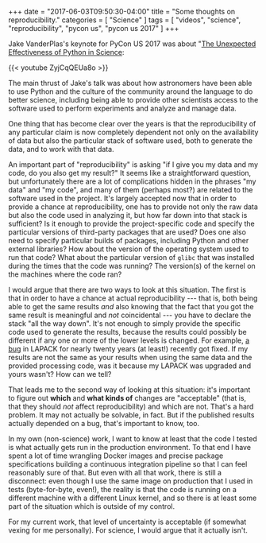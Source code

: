 +++
date = "2017-06-03T09:50:30-04:00"
title = "Some thoughts on reproducibility."
categories = [ "Science" ]
tags = [ "videos", "science", "reproducibility", "pycon us", "pycon us 2017" ]
+++

Jake VanderPlas's keynote for PyCon US 2017 was about "[The Unexpected
Effectiveness of Python in
Science](https://www.youtube.com/watch?v=ZyjCqQEUa8o):

{{< youtube ZyjCqQEUa8o >}}

The main thrust of Jake's talk was about how astronomers have been able to use
Python and the culture of the community around the language to do better
science, including being able to provide other scientists access to the
software used to perform experiments and analyze and manage data.

One thing that has become clear over the years is that the reproducibility of
any particular claim is now completely dependent not only on the availability
of data but also the particular stack of software used, both to generate the
data, and to work with that data.

An important part of "reproducibility" is asking "if I give you my data and my
code, do you also get my result?" It seems like a straightforward question, but
unfortunately there are a lot of complications hidden in the phrases "my data"
and "my code", and many of them (perhaps most?) are related to the software
used in the project. It's largely accepted now that in order to provide a
chance at reproducibility, one has to provide not only the raw data but also
the code used in analyzing it, but how far down into that stack is sufficient?
Is it enough to provide the project-specific code and specify the particular
versions of third-party packages that are used? Does one also need to specify
particular builds of packages, including Python and other external libraries?
How about the version of the operating system used to run that code? What about
the particular version of `glibc` that was installed during the times that the
code was running? The version(s) of the kernel on the machines where the code
ran?

I would argue that there are two ways to look at this situation. The first is
that in order to have a chance at actual reproducibility --- that is, both
being able to get the same results *and* also knowing that the fact that you
got the same result is meaningful and *not* coincidental --- you have to
declare the stack "all the way down". It's not enough to simply provide the
specific code used to generate the results, because the results could possibly
be different if any one or more of the lower levels is changed. For example, [a
bug](https://github.com/Reference-LAPACK/lapack/issues/92) in LAPACK for nearly
twenty years (at least!) recently got fixed. If my results are not the same as
your results when using the same data and the provided processing code, was it
because my LAPACK was upgraded and yours wasn't? How can we tell?

That leads me to the second way of looking at this situation: it's important to
figure out **which** and **what kinds of** changes are "acceptable" (that is,
that they should *not* affect reproducibility) and which are not. That's a hard
problem.  It may not actually be solvable, in fact. But if the published
results actually depended on a bug, that's important to know, too.

In my own (non-science) work, I want to know at least that the code I tested is
what actually gets run in the production environment. To that end I have spent
a lot of time wrangling Docker images and precise package specifications
building a continuous integration pipeline so that I can feel reasonably sure
of that. But even with all that work, there is still a disconnect: even though
I use the same image on production that I used in tests (byte-for-byte, even!),
the reality is that the code is running on a different machine with a different
Linux kernel, and so there is at least some part of the situation which is
outside of my control.

For my current work, that level of uncertainty is acceptable (if somewhat
vexing for me personally). For science, I would argue that it actually isn't. 

